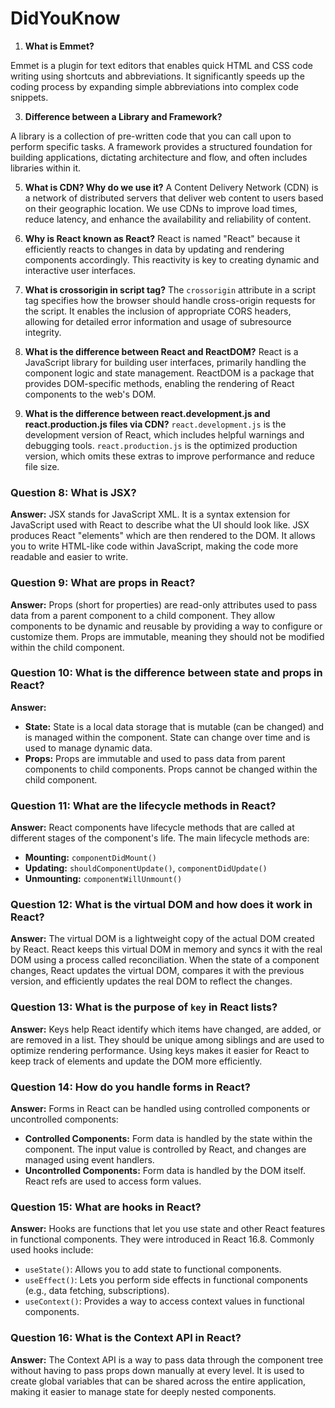# DidYouKnow

1.  **What is Emmet?** 

Emmet is a plugin for text editors that enables quick HTML and CSS code writing using shortcuts and abbreviations. It significantly speeds up the coding process by expanding simple abbreviations into complex code snippets.
    
3.  **Difference between a Library and Framework?** 

A library is a collection of pre-written code that you can call upon to perform specific tasks. A framework provides a structured foundation for building applications, dictating architecture and flow, and often includes libraries within it.
    
5.  **What is CDN? Why do we use it?** 
   A Content Delivery Network (CDN) is a network of distributed servers that deliver web content to users based on their geographic location. We use CDNs to improve load times, reduce latency, and enhance the availability and reliability of content.
    
6.  **Why is React known as React?**
    React is named "React" because it efficiently reacts to changes in data by updating and rendering components accordingly. This reactivity is key to creating dynamic and interactive user interfaces.
    
7.  **What is crossorigin in script tag?**
    The `crossorigin` attribute in a script tag specifies how the browser should handle cross-origin requests for the script. It enables the inclusion of appropriate CORS headers, allowing for detailed error information and usage of subresource integrity.
    
8.  **What is the difference between React and ReactDOM?** 
   React is a JavaScript library for building user interfaces, primarily handling the component logic and state management. ReactDOM is a package that provides DOM-specific methods, enabling the rendering of React components to the web's DOM.
    
9.  **What is the difference between react.development.js and react.production.js files via CDN?**
    `react.development.js` is the development version of React, which includes helpful warnings and debugging tools. `react.production.js` is the optimized production version, which omits these extras to improve performance and reduce file size.


### Question 8: What is JSX?
**Answer:** JSX stands for JavaScript XML. It is a syntax extension for JavaScript used with React to describe what the UI should look like. JSX produces React "elements" which are then rendered to the DOM. It allows you to write HTML-like code within JavaScript, making the code more readable and easier to write.

### Question 9: What are props in React?
**Answer:** Props (short for properties) are read-only attributes used to pass data from a parent component to a child component. They allow components to be dynamic and reusable by providing a way to configure or customize them. Props are immutable, meaning they should not be modified within the child component.

### Question 10: What is the difference between state and props in React?
**Answer:** 
- **State:** State is a local data storage that is mutable (can be changed) and is managed within the component. State can change over time and is used to manage dynamic data.
- **Props:** Props are immutable and used to pass data from parent components to child components. Props cannot be changed within the child component.

### Question 11: What are the lifecycle methods in React?
**Answer:** React components have lifecycle methods that are called at different stages of the component's life. The main lifecycle methods are:
- **Mounting:** `componentDidMount()`
- **Updating:** `shouldComponentUpdate()`, `componentDidUpdate()`
- **Unmounting:** `componentWillUnmount()`

### Question 12: What is the virtual DOM and how does it work in React?
**Answer:** The virtual DOM is a lightweight copy of the actual DOM created by React. React keeps this virtual DOM in memory and syncs it with the real DOM using a process called reconciliation. When the state of a component changes, React updates the virtual DOM, compares it with the previous version, and efficiently updates the real DOM to reflect the changes.

### Question 13: What is the purpose of `key` in React lists?
**Answer:** Keys help React identify which items have changed, are added, or are removed in a list. They should be unique among siblings and are used to optimize rendering performance. Using keys makes it easier for React to keep track of elements and update the DOM more efficiently.

### Question 14: How do you handle forms in React?
**Answer:** Forms in React can be handled using controlled components or uncontrolled components:
- **Controlled Components:** Form data is handled by the state within the component. The input value is controlled by React, and changes are managed using event handlers.
- **Uncontrolled Components:** Form data is handled by the DOM itself. React refs are used to access form values.

### Question 15: What are hooks in React?
**Answer:** Hooks are functions that let you use state and other React features in functional components. They were introduced in React 16.8. Commonly used hooks include:
- `useState()`: Allows you to add state to functional components.
- `useEffect()`: Lets you perform side effects in functional components (e.g., data fetching, subscriptions).
- `useContext()`: Provides a way to access context values in functional components.

### Question 16: What is the Context API in React?
**Answer:** The Context API is a way to pass data through the component tree without having to pass props down manually at every level. It is used to create global variables that can be shared across the entire application, making it easier to manage state for deeply nested components.



